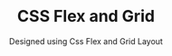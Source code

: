 <div id="top"></div>

<!-- PROJECT TITLE -->
<br />
<div align="center">
<h1 align="center">CSS Flex and Grid</h1>

  <p align="center">
   Designed using Css Flex and Grid Layout
  </p>
</div>
